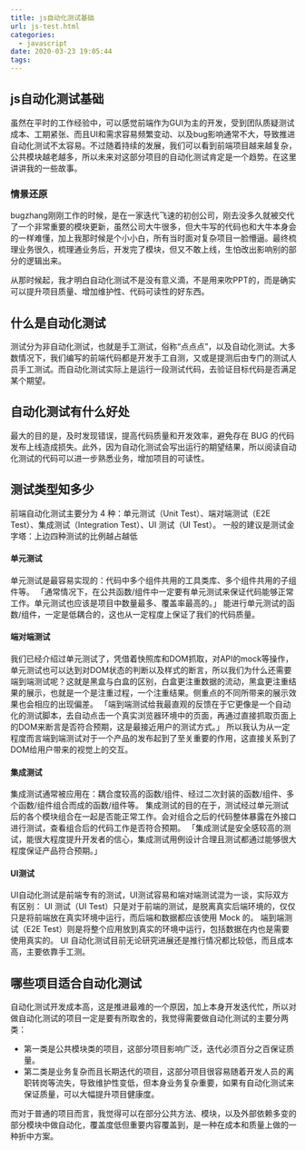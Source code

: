 ```yaml
---
title: js自动化测试基础
url: js-test.html
categories:
  - javascript
date: 2020-03-23 19:05:44
tags:
---
```


js自动化测试基础
--

虽然在平时的工作经验中，可以感觉前端作为GUI为主的开发，受到团队质疑测试成本、工期紧张、而且UI和需求容易频繁变动、以及bug影响通常不大，导致推进自动化测试不太容易。不过随着持续的发展，我们可以看到前端项目越来越复杂，公共模块越老越多，所以未来对这部分项目的自动化测试肯定是一个趋势。在这里讲讲我的一些故事。

### 情景还原

bugzhang刚刚工作的时候，是在一家迭代飞速的初创公司，刚去没多久就被交代了一个非常重要的模块更新，虽然公司大牛很多，但大牛写的代码也和大牛本身会的一样难懂，加上我那时候是个小小白，所有当时面对复杂项目一脸懵逼。最终梳理业务很久，梳理通业务后，开发完了模块，但又不敢上线，生怕改出影响别的部分的逻辑出来。

从那时候起，我才明白自动化测试不是没有意义滴，不是用来吹PPT的，而是确实可以提升项目质量、增加维护性、代码可读性的好东西。

## 什么是自动化测试

测试分为非自动化测试，也就是手工测试，俗称“点点点”，以及自动化测试。大多数情况下，我们编写的前端代码都是开发手工自测，又或是提测后由专门的测试人员手工测试。而自动化测试实际上是运行一段测试代码，去验证目标代码是否满足某个期望。

## 自动化测试有什么好处

最大的目的是，及时发现错误，提高代码质量和开发效率，避免存在 BUG 的代码发布上线造成损失。此外，因为自动化测试会写出运行的期望结果，所以阅读自动化测试的代码可以进一步熟悉业务，增加项目的可读性。

## 测试类型知多少

前端自动化测试主要分为 4 种：单元测试（Unit Test）、端对端测试（E2E Test）、集成测试（Integration Test）、UI 测试（UI Test）。
一般的建议是测试金字塔：上边四种测试的比例越占越低

#### 单元测试

单元测试是最容易实现的：代码中多个组件共用的工具类库、多个组件共用的子组件等。
「通常情况下，在公共函数/组件中一定要有单元测试来保证代码能够正常工作。单元测试也应该是项目中数量最多、覆盖率最高的。」
能进行单元测试的函数/组件，一定是低耦合的，这也从一定程度上保证了我们的代码质量。

#### 端对端测试

我们已经介绍过单元测试了，凭借着快照库和DOM抓取，对API的mock等操作，单元测试也可以达到对DOM状态的判断以及样式的断言，所以我们为什么还需要端到端测试呢？这就是黑盒与白盒的区别，白盒更注重数据的流动，黑盒更注重结果的展示，也就是一个是注重过程，一个注重结果。侧重点的不同所带来的展示效果也会相应的出现偏差。
「端到端测试给我最直观的反馈在于它更像是一个自动化的测试脚本，去自动点击一个真实浏览器环境中的页面，再通过直接抓取页面上的DOM来断言是否符合预期，这是最接近用户的测试方式。」
所以我认为从一定程度而言端到端测试对于一个产品的发布起到了至关重要的作用，这直接关系到了DOM给用户带来的视觉上的交互。

#### 集成测试

集成测试通常被应用在：耦合度较高的函数/组件、经过二次封装的函数/组件、多个函数/组件组合而成的函数/组件等。
集成测试的目的在于，测试经过单元测试后的各个模块组合在一起是否能正常工作。会对组合之后的代码整体暴露在外接口进行测试，查看组合后的代码工作是否符合预期。
「集成测试是安全感较高的测试，能很大程度提升开发者的信心，集成测试用例设计合理且测试都通过能够很大程度保证产品符合预期。」

#### UI测试

UI自动化测试是前端专有的测试，UI测试容易和端对端测试混为一谈，实际双方有区别：
UI 测试（UI Test）只是对于前端的测试，是脱离真实后端环境的，仅仅只是将前端放在真实环境中运行，而后端和数据都应该使用 Mock 的。
端到端测试（E2E Test）则是将整个应用放到真实的环境中运行，包括数据在内也是需要使用真实的。
UI 自动化测试目前无论研究进展还是推行情况都比较低，而且成本高，主要依靠手工测。

## 哪些项目适合自动化测试

自动化测试开发成本高，这是推进最难的一个原因，加上本身开发迭代忙，所以对做自动化测试的项目一定是要有所取舍的，我觉得需要做自动化测试的主要分两类：
- 第一类是公共模块类的项目，这部分项目影响广泛，迭代必须百分之百保证质量。
- 第二类是业务复杂而且长期迭代的项目，这部分项目很容易随着开发人员的离职转岗等流失，导致维护性变低，但本身业务复杂重要，如果有自动化测试来保证质量，可以大幅提升项目健康度。

而对于普通的项目而言，我觉得可以在部分公共方法、模块，以及外部依赖多变的部分模块中做自动化，覆盖度低但重要内容覆盖到，是一种在成本和质量上做的一种折中方案。
